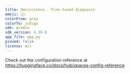 ```yaml
---
title: Omniscience - Fine-tuned diagnosis
emoji: 🔬🧫
colorFrom: gray
colorTo: indigo
sdk: gradio
sdk_version: 4.39.0
app_file: app.py
pinned: false
license: mit
---
```


Check out the configuration reference at https://huggingface.co/docs/hub/spaces-config-reference
